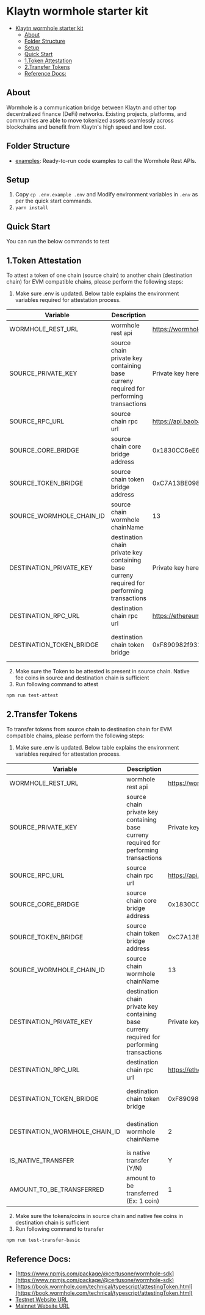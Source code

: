 # Klaytn wormhole starter kit
- [Klaytn wormhole starter kit](#klaytn-wormhole-starter-kit)
  - [About](#about)
  - [Folder Structure](#folder-structure)
  - [Setup](#setup)
  - [Quick Start](#quick-start)
  - [1.Token Attestation](#1token-attestation)
  - [2.Transfer Tokens](#2transfer-tokens)
  - [Reference Docs:](#reference-docs)

## About
Wormhole is a communication bridge between Klaytn and other top decentralized finance (DeFi) networks. Existing projects, platforms, and communities are able to move tokenized assets seamlessly across blockchains and benefit from Klaytn's high speed and low cost.

## Folder Structure

- [examples](./examples): Ready-to-run code examples to call the Wormhole Rest APIs.

## Setup
1. Copy `cp .env.example .env` and Modify environment variables in `.env` as per the quick start commands.
2. `yarn install`

## Quick Start
You can run the below commands to test
## 1.Token Attestation
To attest a token of one chain (source chain) to another chain (destination chain) for EVM compatible chains, please perform the following steps:
1. Make sure .env is updated. Below table explains the environment variables required for attestation process. 

| Variable        | Description           | Example  | References |
| ------------- | ------------- | ------------- | ------------- |
| WORMHOLE_REST_URL | wormhole rest api | https://wormhole-v2-testnet-api.certus.one | [https://book.wormhole.com/reference/rpcnodes.html](https://book.wormhole.com/reference/rpcnodes.html) |
| SOURCE_PRIVATE_KEY | source chain private key containing base curreny required for performing transactions | Private key here | |
| SOURCE_RPC_URL | source chain rpc url      | https://api.baobab.klaytn.net:8651 |
| SOURCE_CORE_BRIDGE | source chain core bridge address      | 0x1830CC6eE66c84D2F177B94D544967c774E624cA | [https://book.wormhole.com/reference/contracts.html#core-bridge-1](https://book.wormhole.com/reference/contracts.html#core-bridge-1) |
| SOURCE_TOKEN_BRIDGE | source chain token bridge address      | 0xC7A13BE098720840dEa132D860fDfa030884b09A | [https://book.wormhole.com/reference/contracts.html#token-bridge-1](https://book.wormhole.com/reference/contracts.html#token-bridge-1) |
| SOURCE_WORMHOLE_CHAIN_ID | source chain wormhole chainName      | 13 | [https://github.com/wormhole-foundation/wormhole/blob/main/sdk/js/src/utils/consts.ts](https://github.com/wormhole-foundation/wormhole/blob/main/sdk/js/src/utils/consts.ts) |
| DESTINATION_PRIVATE_KEY | destination chain private key containing base curreny required for performing transactions | Private key here |
| DESTINATION_RPC_URL | destination chain rpc url      | https://ethereum-goerli-rpc.allthatnode.com | |
| DESTINATION_TOKEN_BRIDGE | destination chain token bridge      | 0xF890982f9310df57d00f659cf4fd87e65adEd8d7 | [https://book.wormhole.com/reference/contracts.html#token-bridge-1](https://book.wormhole.com/reference/contracts.html#token-bridge-1) |
2. Make sure the Token to be attested is present in source chain. Native fee coins in source and destination chain is sufficient
3. Run following command to attest
```sh
npm run test-attest
```
## 2.Transfer Tokens
To transfer tokens from source chain to destination chain for EVM compatible chains, please perform the following steps:
1. Make sure .env is updated. Below table explains the environment variables required for attestation process. 

| Variable        | Description           | Example  | References |
| ------------- | ------------- | ------------- | ------------- |
| WORMHOLE_REST_URL | wormhole rest api | https://wormhole-v2-testnet-api.certus.one | [https://book.wormhole.com/reference/rpcnodes.html](https://book.wormhole.com/reference/rpcnodes.html) |
| SOURCE_PRIVATE_KEY | source chain private key containing base curreny required for performing transactions | Private key here | |
| SOURCE_RPC_URL | source chain rpc url      | https://api.baobab.klaytn.net:8651 |
| SOURCE_CORE_BRIDGE | source chain core bridge address      | 0x1830CC6eE66c84D2F177B94D544967c774E624cA | [https://book.wormhole.com/reference/contracts.html#core-bridge-1](https://book.wormhole.com/reference/contracts.html#core-bridge-1) |
| SOURCE_TOKEN_BRIDGE | source chain token bridge address      | 0xC7A13BE098720840dEa132D860fDfa030884b09A | [https://book.wormhole.com/reference/contracts.html#token-bridge-1](https://book.wormhole.com/reference/contracts.html#token-bridge-1) |
| SOURCE_WORMHOLE_CHAIN_ID | source chain wormhole chainName      | 13 | [https://github.com/wormhole-foundation/wormhole/blob/main/sdk/js/src/utils/consts.ts](https://github.com/wormhole-foundation/wormhole/blob/main/sdk/js/src/utils/consts.ts) |
| DESTINATION_PRIVATE_KEY | destination chain private key containing base curreny required for performing transactions | Private key here |
| DESTINATION_RPC_URL | destination chain rpc url      | https://ethereum-goerli-rpc.allthatnode.com | |
| DESTINATION_TOKEN_BRIDGE | destination chain token bridge      | 0xF890982f9310df57d00f659cf4fd87e65adEd8d7 | [https://book.wormhole.com/reference/contracts.html#token-bridge-1](https://book.wormhole.com/reference/contracts.html#token-bridge-1) |
| DESTINATION_WORMHOLE_CHAIN_ID | destination wormhole chainName      | 2 | [https://github.com/wormhole-foundation/wormhole/blob/main/sdk/js/src/utils/consts.ts](https://github.com/wormhole-foundation/wormhole/blob/main/sdk/js/src/utils/consts.ts) |
| IS_NATIVE_TRANSFER | is native transfer (Y/N)      | Y | |
| AMOUNT_TO_BE_TRANSFERRED | amount to be transferred (Ex: 1 coin) | 1 | |
2. Make sure the tokens/coins in source chain and native fee coins in destination chain is sufficient
3. Run following command to transfer
```sh
npm run test-transfer-basic
```

## Reference Docs:

- [https://www.npmjs.com/package/@certusone/wormhole-sdk](https://www.npmjs.com/package/@certusone/wormhole-sdk) 
- [https://book.wormhole.com/technical/typescript/attestingToken.html](https://book.wormhole.com/technical/typescript/attestingToken.html)
- [Testnet Website URL](https://wormhole-foundation.github.io/example-token-bridge-ui/#/transfer)
- [Mainnet Website URL](https://www.portalbridge.com/#/transfer)